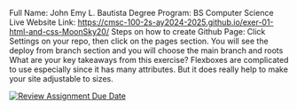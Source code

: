 Full Name: John Emy L. Bautista
Degree Program: BS Computer Science
Live Website Link: https://cmsc-100-2s-ay2024-2025.github.io/exer-01-html-and-css-MoonSky20/
Steps on how to create Github Page: Click Settings on your repo, then click on the pages section. You will see the deploy from branch section and you will choose the main branch and roots
What are your key takeaways from this exercise? Flexboxes are complicated to use especially since it has many attributes. But it does really help to make your site adjustable to sizes.



[![Review Assignment Due Date](https://classroom.github.com/assets/deadline-readme-button-22041afd0340ce965d47ae6ef1cefeee28c7c493a6346c4f15d667ab976d596c.svg)](https://classroom.github.com/a/VhAR7jGx)
